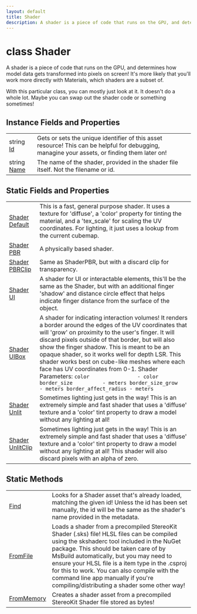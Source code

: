 ```yaml
---
layout: default
title: Shader
description: A shader is a piece of code that runs on the GPU, and determines how model data gets transformed into pixels on screen! It's more likely that you'll work more directly with Materials, which shaders are a subset of.  With this particular class, you can mostly just look at it. It doesn't do a whole lot. Maybe you can swap out the shader code or something sometimes!
---
```

# class Shader

A shader is a piece of code that runs on the GPU, and
determines how model data gets transformed into pixels on screen!
It's more likely that you'll work more directly with Materials, which
shaders are a subset of.

With this particular class, you can mostly just look at it. It doesn't
do a whole lot. Maybe you can swap out the shader code or something
sometimes!

## Instance Fields and Properties

|  |  |
|--|--|
|string [Id]({{site.url}}/Pages/Reference/Shader/Id.html)|Gets or sets the unique identifier of this asset resource! This can be helpful for debugging, managine your assets, or finding them later on!|
|string [Name]({{site.url}}/Pages/Reference/Shader/Name.html)|The name of the shader, provided in the shader file itself. Not the filename or id.|

## Static Fields and Properties

|  |  |
|--|--|
|[Shader]({{site.url}}/Pages/Reference/Shader.html) [Default]({{site.url}}/Pages/Reference/Shader/Default.html)|This is a fast, general purpose shader. It uses a texture for 'diffuse', a 'color' property for tinting the material, and a 'tex_scale' for scaling the UV coordinates. For lighting, it just uses a lookup from the current cubemap.|
|[Shader]({{site.url}}/Pages/Reference/Shader.html) [PBR]({{site.url}}/Pages/Reference/Shader/PBR.html)|A physically based shader.|
|[Shader]({{site.url}}/Pages/Reference/Shader.html) [PBRClip]({{site.url}}/Pages/Reference/Shader/PBRClip.html)|Same as ShaderPBR, but with a discard clip for transparency.|
|[Shader]({{site.url}}/Pages/Reference/Shader.html) [UI]({{site.url}}/Pages/Reference/Shader/UI.html)|A shader for UI or interactable elements, this'll be the same as the Shader, but with an additional finger 'shadow' and distance circle effect that helps indicate finger distance from the surface of the object.|
|[Shader]({{site.url}}/Pages/Reference/Shader.html) [UIBox]({{site.url}}/Pages/Reference/Shader/UIBox.html)|A shader for indicating interaction volumes! It renders a border around the edges of the UV coordinates that will 'grow' on proximity to the user's finger. It will discard pixels outside of that border, but will also show the finger shadow. This is meant to be an opaque shader, so it works well for depth LSR.  This shader works best on cube-like meshes where each face has UV coordinates from 0-1.  Shader Parameters: ```color                - color border_size          - meters border_size_grow     - meters border_affect_radius - meters```|
|[Shader]({{site.url}}/Pages/Reference/Shader.html) [Unlit]({{site.url}}/Pages/Reference/Shader/Unlit.html)|Sometimes lighting just gets in the way! This is an extremely simple and fast shader that uses a 'diffuse' texture and a 'color' tint property to draw a model without any lighting at all!|
|[Shader]({{site.url}}/Pages/Reference/Shader.html) [UnlitClip]({{site.url}}/Pages/Reference/Shader/UnlitClip.html)|Sometimes lighting just gets in the way! This is an extremely simple and fast shader that uses a 'diffuse' texture and a 'color' tint property to draw a model without any lighting at all! This shader will also discard pixels with an alpha of zero.|

## Static Methods

|  |  |
|--|--|
|[Find]({{site.url}}/Pages/Reference/Shader/Find.html)|Looks for a Shader asset that's already loaded, matching the given id! Unless the id has been set manually, the id will be the same as the shader's name provided in the metadata.|
|[FromFile]({{site.url}}/Pages/Reference/Shader/FromFile.html)|Loads a shader from a precompiled StereoKit Shader (.sks) file! HLSL files can be compiled using the skshaderc tool included in the NuGet package. This should be taken care of by MsBuild automatically, but you may need to ensure your HLSL file is a <SKShader /> item type in the .csproj for this to work. You can also compile with the command line app manually if you're compiling/distributing a shader some other way!|
|[FromMemory]({{site.url}}/Pages/Reference/Shader/FromMemory.html)|Creates a shader asset from a precompiled StereoKit Shader file stored as bytes!|
